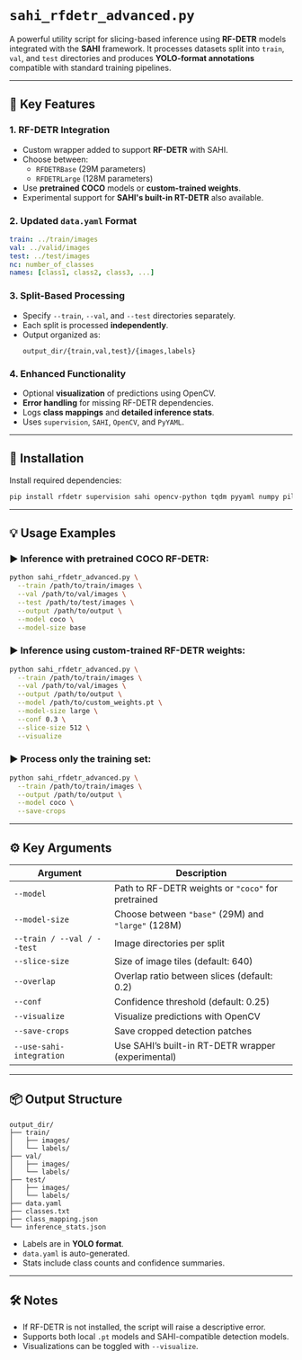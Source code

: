 # `sahi_rfdetr_advanced.py`

A powerful utility script for slicing-based inference using **RF-DETR** models integrated with the **SAHI** framework. It processes datasets split into `train`, `val`, and `test` directories and produces **YOLO-format annotations** compatible with standard training pipelines.

---

## 🚀 Key Features

### 1. **RF-DETR Integration**
- Custom wrapper added to support **RF-DETR** with SAHI.
- Choose between:
  - `RFDETRBase` (29M parameters)
  - `RFDETRLarge` (128M parameters)
- Use **pretrained COCO** models or **custom-trained weights**.
- Experimental support for **SAHI's built-in RT-DETR** also available.

### 2. **Updated `data.yaml` Format**
```yaml
train: ../train/images
val: ../valid/images
test: ../test/images
nc: number_of_classes
names: [class1, class2, class3, ...]
```

### 3. **Split-Based Processing**
- Specify `--train`, `--val`, and `--test` directories separately.
- Each split is processed **independently**.
- Output organized as:
  ```
  output_dir/{train,val,test}/{images,labels}
  ```

### 4. **Enhanced Functionality**
- Optional **visualization** of predictions using OpenCV.
- **Error handling** for missing RF-DETR dependencies.
- Logs **class mappings** and **detailed inference stats**.
- Uses `supervision`, `SAHI`, `OpenCV`, and `PyYAML`.

---

## 🧩 Installation

Install required dependencies:
```bash
pip install rfdetr supervision sahi opencv-python tqdm pyyaml numpy pillow
```

---

## 💡 Usage Examples

### ▶️ Inference with pretrained COCO RF-DETR:
```bash
python sahi_rfdetr_advanced.py \
  --train /path/to/train/images \
  --val /path/to/val/images \
  --test /path/to/test/images \
  --output /path/to/output \
  --model coco \
  --model-size base
```

### ▶️ Inference using custom-trained RF-DETR weights:
```bash
python sahi_rfdetr_advanced.py \
  --train /path/to/train/images \
  --val /path/to/val/images \
  --output /path/to/output \
  --model /path/to/custom_weights.pt \
  --model-size large \
  --conf 0.3 \
  --slice-size 512 \
  --visualize
```

### ▶️ Process only the training set:
```bash
python sahi_rfdetr_advanced.py \
  --train /path/to/train/images \
  --output /path/to/output \
  --model coco \
  --save-crops
```

---

## ⚙️ Key Arguments

| Argument              | Description                                                              |
|-----------------------|--------------------------------------------------------------------------|
| `--model`             | Path to RF-DETR weights or `"coco"` for pretrained                       |
| `--model-size`        | Choose between `"base"` (29M) and `"large"` (128M)                       |
| `--train / --val / --test` | Image directories per split                                         |
| `--slice-size`        | Size of image tiles (default: 640)                                       |
| `--overlap`           | Overlap ratio between slices (default: 0.2)                              |
| `--conf`              | Confidence threshold (default: 0.25)                                     |
| `--visualize`         | Visualize predictions with OpenCV                                        |
| `--save-crops`        | Save cropped detection patches                                           |
| `--use-sahi-integration` | Use SAHI’s built-in RT-DETR wrapper (experimental)                   |

---

## 📦 Output Structure

```
output_dir/
├── train/
│   ├── images/
│   └── labels/
├── val/
│   ├── images/
│   └── labels/
├── test/
│   ├── images/
│   └── labels/
├── data.yaml
├── classes.txt
├── class_mapping.json
└── inference_stats.json
```

- Labels are in **YOLO format**.
- `data.yaml` is auto-generated.
- Stats include class counts and confidence summaries.

---

## 🛠️ Notes
- If RF-DETR is not installed, the script will raise a descriptive error.
- Supports both local `.pt` models and SAHI-compatible detection models.
- Visualizations can be toggled with `--visualize`.
